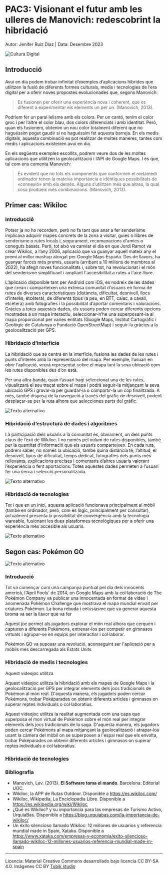 # PAC3: Visionant el futur amb les ulleres de Manovich: redescobrint la hibridació 

Autor: Jenifer Ruiz Díaz | Data: Desembre 2023

![Cultura Digital](https://miro.medium.com/max/1400/0*9PyyNvrO2PcD3KuU.png) 



## Introducció

Avui en dia podem trobar infinitat d’exemples d’aplicacions híbrides que utilitzen la fusió de diferents formes culturals, medis i tecnologies de l’era digital per a oferir noves propostes evolucionades que, segons Manovich: 
> Es fusionen per oferir una experiència nova i coherent, que es diferent a experimentar els elements un per un. (Manovich, 2013).

Podríem fer un paral·lelisme amb els colors. Per un cantó, tenim el color groc i per l’altre el color blau, dos colors diferenciats i amb identitat. Però, quan els fusionem, obtenim un nou color totalment diferent que no haguéssim pogut gaudir si no haguéssim fet aquesta barreja. En els medis digitals, aquesta combinació es pot realitzar de moltes maneres, tantes com medis i aplicacions existeixen avui en dia.

En els següents exemples escollits, podrem veure dos de les moltes aplicacions que utilitzen la geolocalització i l’API de Google Maps. I és que, tal com ens comenta Manovich:
> És evident que no tots els components que conformen el metamedi ordinador tenen la mateixa importància e idèntiques possibilitats de «connexió» amb els demés. Alguns s’utilitzen més que altres, la qual cosa produeix més combinacions. (Manovich, 2013).



## Primer cas: Wikiloc

### Introducció

Potser ja no ho recordem, però no fa tant que anar a fer senderisme implicava adquirir mapes concrets de la zona a visitar, guies o llibres de senderisme o rutes locals i, segurament, recomanacions d'amics o coneguts basats. Però, tot això va canviar el dia en que Jordi Ramot va crear Wikiloc, a l’any 2006, aplicació que va guanyar aquell mateix any el premi al millor mashup atorgat per Google Maps España. Des de llavors, ha guanyar forces més premis, usuaris (arribant a 10 milions de membres al 2022), ha afegit noves funcionalitats i, sobre tot, ha revolucionat i el món del senderisme simplificant i ampliant l'accesibilitat a rutes a l'aire lliure.

L’aplicació disponible tant per Android com iOS, es nodreix de les dades que crean i comparteixen una extensa comunitat d’usuaris en forma de rutes de diverses característiques (distància, dificultat, desnivell, llocs d'interès, etcètera), de diferents tipus (a peu, en BTT, caiac, a cavall, etcètera) amb fotografies i la possibilitat d’aportar comentaris i valoracions. Gràcies a totes aquestes dades, els usuaris poden cercar diferents opcions mostrades a un mapa interactiu, seleccionar-n’he una superposant-la al mapa proporcionat per varies entitats (Google Maps, Institut Cartogràfic i Geològic de Catalunya o Fundació OpenStreetMap) i seguir-la gràcies a la geolocalització per GPS.


### Hibridació d’interfície

La hibridació que se centra en la interfície, fusiona les dades de les rutes i punts d'interès amb la representació del mapa. Per exemple, l’usuari en obrir l’aplicació, veurà representat sobre el mapa tant la seva ubicació com les rutes disponibles des d’on està. 

Per una altra banda, quan l’usuari hagi seleccionat una de les rutes, visualitzarà el seu traçat sobre el mapa i podrà seguir-la mitjançant la seva ubicació GPS i gravar-la per guardar-la o compartir-la un cop finalitzada. A més, també disposa de la navegació a través del gràfic de desnivell, podent desplaçar-se per la ruta alhora que selecciones parts del gràfic.

![Texto alternativo](https://i.blogs.es/1c46b9/wikiloc-dest/1200_800.jpeg) 

### Hibridació d’estructura de dades i algoritmes

La participació dels usuaris a la comunitat és, òbviament, un dels punts claus de l’èxit de Wikiloc. I no només pel volum de rutes disponibles, també per la quantitat d’informació que els usuaris comparteixen. En cada ruta, podrem saber, no només la ubicació, també quina distància té, l’altitud, el desnivell, tipus de dificultat, temps dedicat, fotografies dels punts més rellevants, explicacions precises i comentaris d’altres usuaris valorant l’experiència o fent aportacions. Totes aquestes dades permeten a l’usuari fer una cerca i selecció personalitzada. 


![Texto alternativo](https://alpino-tabira.org/wp-content/uploads/2019/03/Wikiloc.png) 

### Hibridació de tecnologies

Tot i que en un inici, aquesta aplicació funcionava principalment al mòbil (també en ordinador, però, com és lògic, principalment per consultar), actualment presenta la possibilitat de convergència amb la tecnologia wareable, fusionant les dues plataformes tecnológiques per a oferir una experiència més accesible als usuaris.

![Texto alternativo](https://sc.wklcdn.com/wikiloc/assets/styles/images/appv2/watches.png) 



## Segon cas: Pokémon GO

![Texto alternativo](https://upload.wikimedia.org/wikipedia/commons/thumb/2/23/Pok%C3%A9mon_GO_logo.svg/2560px-Pok%C3%A9mon_GO_logo.svg.png) 


### Introducció

Tot va començar com una campanya puntual pel dia dels innocents americà, l'April Fools' de 2014, on Google Maps amb la col·laboració de The Pokémon Company va publicar una innocentada en format de vídeo i anomenada Pokémon Challenge que mostrava el mapa mundial envait per criatures Pokémon. La bona rebuda i entusiasme que va generar aquesta broma va ser la llavor que va fer

Aquest joc permet als jugadors explorar el món real alhora que cerquen i capturen a diferents Pokémons, entrenar-los per competir en gimnasos virtuals i agrupar-se en equips per interactiar i col·laborar.

Pokémon GO va suposar una revolució, aconseguint ser l'aplicació per a mòbils més descarregada als Estats Units


### Hibridació de medis i tecnologies

Aquest videojoc utilitza

Aquest videojoc utilitza la hibridació amb els mapes de Google Maps i la geolocalització per GPS per integrar elements dels jocs tradicionals de Pokémon al món real. D'aquesta manera, els jugadors poden cercar Pokémons, trobar Poképarades on obtenir diferents artícles i gimnasos on superar reptes individuals o col·laboratius.


Aquest videojoc utilitza la realitat augmentada com una capa que superposa el mon virtual de Pokémon sobre el món real per integrar elements dels jocs tradicionals de la saga. D'aquesta manera, els jugadors poden cercar Pokémons al mapa mitjançant la geolocalització i atrapar-los usant la càmera del mòbil on se superposen a l'espai real que els envolta, trobar Poképarades on obtenir diferents artícles i gimnasos on superar reptes individuals o col·laboratius.




### Hibridació de tecnologies

### Bibliografia

* Manovich, Lev. (2013). **El Software toma el mando**. Barcelona: Editorial UOC.
* Wikiloc, la APP de Rutas Outdoor. Disponible a https://es.wikiloc.com/
* Wikiloc, Wikipedia, La Enciclopedia Libre. Disponible a https://es.wikipedia.org/wiki/Wikiloc
* ¿Qué es Wikiloc? y su importancia para las empresas de Turismo Activo, UrquiaBas. Disponible a https://blog.urquiabas.com/la-importancia-de-wikiloc/
* Un éxito silencioso llamado Wikiloc: 12 millones de usuarios y referencia mundial made in Spain, Xataka. Disponible a https://www.xataka.com/empresas-y-economia/exito-silencioso-llamado-wikiloc-12-millones-usuarios-referencia-mundial-made-in-spain



----

Licencia: Material Creative Commons desarrollado bajo licencia CC BY-SA 4.0. Imágenes CC BY [Tubik studio](https://blog.tubikstudio.com/how-to-create-original-flat-illustrations-designers-tips/) 
